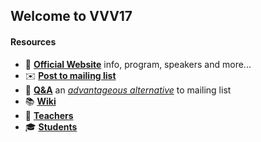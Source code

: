 ## Welcome to VVV17

#### Resources
- 🏫 [**Official Website**](http://icub.org/winterschool) info, program, speakers and more...
- ✉️ [**Post to mailing list**](mailto:vvv17@icub.iit.it)
- 👋 [**Q&A**](https://gihub.com/vvv-school/vvv17/issues) an [_advantageous alternative_](https://github.com/robotology/QA/issues/118) to mailing list
- 📚 [**Wiki**](https://gihub.com/vvv-school/vvv17/wiki)
- 👤 [**Teachers**](./teachers.md)
- 🎓 [**Students**](./students.md)
